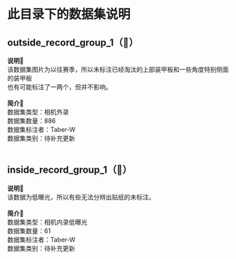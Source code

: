 # 此目录下的数据集说明
## outside_record_group_1（🚀）
**说明📖**<br>
该数据集图片为以往赛季，所以未标注已经淘汰的上部装甲板和一些角度特别侧面的装甲板<br>
也有可能标注了一两个，但并不影响。<br>
<br>
**简介📖**<br>
数据集类型：相机外录<br>
数据集数量：886<br>
数据集标注者：Taber-W<br>
数据集类别：待补充更新<br>
<br>
## inside_record_group_1（🚀）
**说明📖**<br>
该数据为低曝光，所以有些无法分辨出贴纸的未标注。<br>
<br>
**简介📖**<br>
数据集类型：相机内录低曝光<br>
数据集数量：61<br>
数据集标注者：Taber-W<br>
数据集类别：待补充更新<br>


    
